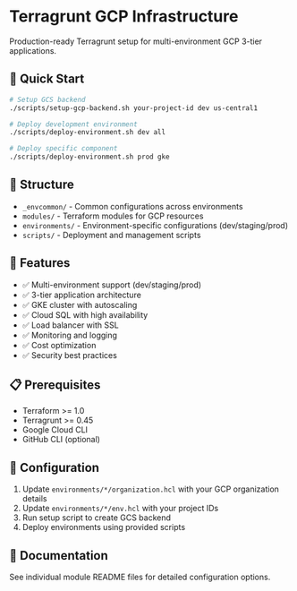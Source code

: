 # Terragrunt GCP Infrastructure

Production-ready Terragrunt setup for multi-environment GCP 3-tier applications.

## 🚀 Quick Start

```bash
# Setup GCS backend
./scripts/setup-gcp-backend.sh your-project-id dev us-central1

# Deploy development environment
./scripts/deploy-environment.sh dev all

# Deploy specific component
./scripts/deploy-environment.sh prod gke
```

## 📁 Structure

- `_envcommon/` - Common configurations across environments
- `modules/` - Terraform modules for GCP resources
- `environments/` - Environment-specific configurations (dev/staging/prod)
- `scripts/` - Deployment and management scripts

## 🎯 Features

- ✅ Multi-environment support (dev/staging/prod)
- ✅ 3-tier application architecture
- ✅ GKE cluster with autoscaling
- ✅ Cloud SQL with high availability
- ✅ Load balancer with SSL
- ✅ Monitoring and logging
- ✅ Cost optimization
- ✅ Security best practices

## 📋 Prerequisites

- Terraform >= 1.0
- Terragrunt >= 0.45
- Google Cloud CLI
- GitHub CLI (optional)

## 🔧 Configuration

1. Update `environments/*/organization.hcl` with your GCP organization details
2. Update `environments/*/env.hcl` with your project IDs
3. Run setup script to create GCS backend
4. Deploy environments using provided scripts

## 📖 Documentation

See individual module README files for detailed configuration options.